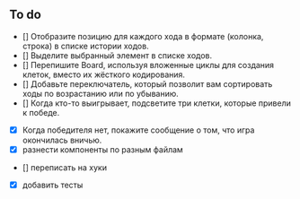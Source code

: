 ## To do
* [] Отобразите позицию для каждого хода в формате (колонка, строка) в списке истории ходов.
* [] Выделите выбранный элемент в списке ходов.
* [] Перепишите Board, используя вложенные циклы для создания клеток, вместо их жёсткого кодирования.
* [] Добавьте переключатель, который позволит вам сортировать ходы по возрастанию или по убыванию.
* [] Когда кто-то выигрывает, подсветите три клетки, которые привели к победе.
* [x] Когда победителя нет, покажите сообщение о том, что игра окончилась вничью.
* [x] разнести компоненты по разным файлам
* [] переписать на хуки
* [x] добавить тесты